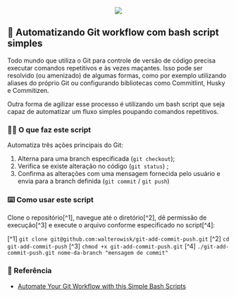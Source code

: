 <p align="center">
  <a href="https://skillicons.dev">
    <img src="https://skillicons.dev/icons?i=git,bash" />
  </a>
</p>

## :robot: Automatizando Git workflow com bash script simples

Todo mundo que utiliza o Git para controle de versão de código precisa executar comandos repetitivos e às vezes maçantes. Isso pode ser resolvido (ou amenizado) de algumas formas, como por exemplo utilizando aliases do próprio Git ou configurando bibliotecas como Commitlint, Husky e Commitizen.

Outra forma de agilizar esse processo é utilizando um bash script que seja capaz de automatizar um fluxo simples poupando comandos repetitivos.

### :technologist: O que faz este script
Automatiza três ações principais do Git:

1. Alterna para uma branch especificada (`git checkout`);
2. Verifica se existe alteração no código (`git status`) ;
3. Confirma as alterações com uma mensagem fornecida pelo usuário e envia para a branch definida (`git commit` / `git push`)

### :keyboard: Como usar este script
Clone o repositório[^1], navegue até o diretório[^2], dê permissão de execução[^3] e execute o arquivo conforme especificado no script[^4]:

[^1] `git clone git@github.com:walterowisk/git-add-commit-push.git`
[^2] `cd git-add-commit-push`
[^3] `chmod +x git-add-commit-push.git`
[^4] `./git-add-commit-push.git nome-da-branch "mensagem de commit"`

### :clap:	 Referência

 - [Automate Your Git Workflow with this Simple Bash Scripts](https://dev.to/devrx/automate-your-git-workflow-with-this-simple-bash-script-5cm5)


